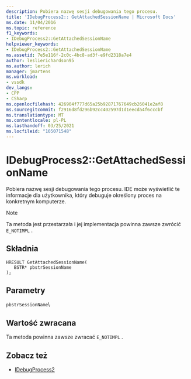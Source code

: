 ```yaml
---
description: Pobiera nazwę sesji debugowania tego procesu.
title: 'IDebugProcess2:: GetAttachedSessionName | Microsoft Docs'
ms.date: 11/04/2016
ms.topic: reference
f1_keywords:
- IDebugProcess2::GetAttachedSessionName
helpviewer_keywords:
- IDebugProcess2::GetAttachedSessionName
ms.assetid: 7e5e116f-2c0c-4bc8-ad3f-e9fd2318a7e4
author: leslierichardson95
ms.author: lerich
manager: jmartens
ms.workload:
- vssdk
dev_langs:
- CPP
- CSharp
ms.openlocfilehash: 426904f777d65a25b92871767649cb26041e2af8
ms.sourcegitcommit: f2916d8fd296b92cc402597d1d1eecda4f6cccbf
ms.translationtype: MT
ms.contentlocale: pl-PL
ms.lasthandoff: 03/25/2021
ms.locfileid: "105071548"
---
```

# <a name="idebugprocess2getattachedsessionname"></a>IDebugProcess2::GetAttachedSessionName
Pobiera nazwę sesji debugowania tego procesu. IDE może wyświetlić te informacje dla użytkownika, który debuguje określony proces na konkretnym komputerze.

> [!NOTE]
> Ta metoda jest przestarzała i jej implementacja powinna zawsze zwrócić `E_NOTIMPL` .

## <a name="syntax"></a>Składnia

```
HRESULT GetAttachedSessionName(
   BSTR* pbstrSessionName
);
```

## <a name="parameters"></a>Parametry
`pbstrSessionName`\

## <a name="return-value"></a>Wartość zwracana
 Ta metoda powinna zawsze zwracać `E_NOTIMPL` .

## <a name="see-also"></a>Zobacz też
- [IDebugProcess2](../../../extensibility/debugger/reference/idebugprocess2.md)
